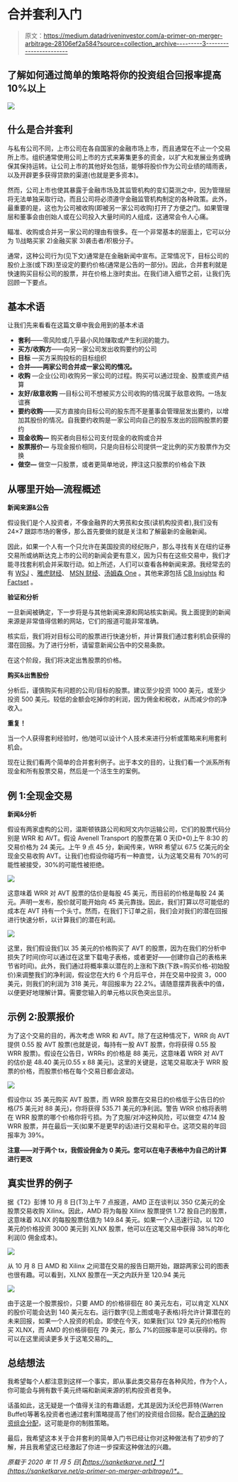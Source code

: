 # 合并套利入门

> 原文：<https://medium.datadriveninvestor.com/a-primer-on-merger-arbitrage-28106ef2a584?source=collection_archive---------3----------------------->

## 了解如何通过简单的策略将你的投资组合回报率提高 10%以上

![](img/17535cad42ce4dd7f6e8ca914193f588.png)

## 什么是合并套利

与私有公司不同，上市公司在各自国家的金融市场上市，而且通常在不止一个交易所上市。组织通常使用公司上市的方式来筹集更多的资金，以扩大和发展业务或确保其保持运转。让公司上市的其他好处包括，能够将股价作为公司业绩的晴雨表，以及开辟更多获得贷款的渠道(也就是更多资本)。

然而，公司上市也使其暴露于金融市场及其监管机构的变幻莫测之中，因为管理层将无法单独采取行动，而且公司将必须遵守金融监管机构制定的各种政策。此外，最重要的是，这也为公司被收购(即被另一家公司收购)打开了方便之门。如果管理层和董事会由创始人或在公司投入大量时间的人组成，这通常会令人心痛。

瞄准、收购或合并另一家公司的理由有很多。在一个非常基本的层面上，它可以分为 1)战略买家 2)金融买家 3)袭击者/积极分子。

通常，这种公司行为(见下文)通常是在金融新闻中宣布。正常情况下，目标公司的股价上涨(或下跌)至设定的要约价格(通常是公告的一部分)。因此，合并套利就是快速购买目标公司的股票，并在价格上涨时卖出。在我们进入细节之前，让我们先回顾一下要点。

## 基本术语

让我们先来看看在这篇文章中我会用到的基本术语

*   **套利**——零风险或几乎最小风险赚取或产生利润的能力。
*   **买方/收购方**——向另一家公司发出收购要约的公司
*   **目标** —买方采购投标的目标组织
*   **合并——两家公司合并成一家公司的情况。**
*   **收购** —企业(公司)收购另一家公司的过程。购买可以通过现金、股票或资产结算
*   **友好/敌意收购** —目标公司不想被买方公司收购的情况属于敌意收购。一场友谊赛
*   **要约收购**——买方直接向目标公司的股东而不是董事会管理层发出要约，以增加其股份的情况。自我要约收购是一家公司向自己的股东发出的回购股票的要约
*   **现金收购—** 购买者向目标公司支付现金的收购或合并
*   **股票报价—** 与现金报价相同，只是向目标公司提供一定比例的买方股票作为交换
*   **做空—** 做空一只股票，或者更简单地说，押注这只股票的价格会下跌

## 从哪里开始—流程概述

**新闻来源&公告**

假设我们是个人投资者，不像金融界的大男孩和女孩(读机构投资者),我们没有 24×7 跟踪市场的奢侈，那么首先要做的就是关注和了解最新的金融新闻。

因此，如果一个人有一个只允许在美国投资的经纪账户，那么寻找有关在纽约证券交易所或纳斯达克上市的公司的新闻会更有意义，因为只有在这些交易中，我们才能寻找套利机会并采取行动。如上所述，人们可以查看各种新闻来源。我经常去的有 [WSJ](https://www.wsj.com) 、[雅虎财经](https://ca.finance.yahoo.com/)、 [MSN 财经](https://www.msn.com/en-ca/money)、[汤姆森 One](https://www.refinitiv.com/en/products/thomson-one-wealth-solutions) 。其他来源包括 [CB Insights](https://www.cbinsights.com/) 和 [Factset](https://www.factset.com/) 。

**验证和分析**

一旦新闻被确定，下一步将是与其他新闻来源和网站核实新闻。我上面提到的新闻来源是非常值得信赖的网站，它们的报道可能非常准确。

核实后，我们将对目标公司的股票进行快速分析，并计算我们通过套利机会获得的潜在回报。为了进行分析，请留意新闻公告中的交易条款。

在这个阶段，我们将决定出售股票的价格。

**购买&出售股份**

分析后，谨慎购买有问题的公司/目标的股票。建议至少投资 1000 美元，或至少投资 500 美元。较低的金额会吃掉你的利润，因为佣金和税收，从而减少你的净收入。

**重复！**

当一个人获得套利经验时，他/她可以设计个人技术来进行分析或策略来利用套利机会。

现在让我们看两个简单的合并套利例子。出于本文的目的，让我们看一个派系所有现金和所有股票交易，然后是一个活生生的案例。

## 例 1:全现金交易

**新闻&分析**

假设有两家虚构的公司，温斯顿铁路公司和阿文内尔运输公司，它们的股票代码分别是 WRR 和 AVT。假设 Avenell Transport 的股票在第 0 天(D+0)上午 8:30 的交易价格为 24 美元。上午 9 点 45 分，新闻传来，WRR 希望以 67.5 亿美元的全现金交易收购 AVT。让我们也假设你碰巧有一种直觉，认为这笔交易有 70%的可能性被接受，30%的可能性被拒绝。

![](img/937b9ca3ddbf3273a4e452ae17a6e711.png)

这意味着 WRR 对 AVT 股票的估价是每股 45 美元，而目前的价格是每股 24 美元。声明一发布，股价就可能开始向 45 美元靠拢。因此，我们打算以尽可能低的成本在 AVT 持有一个头寸。然而，在我们下订单之前，我们会对我们的潜在回报进行快速分析，以计算我们的潜在利润。

![](img/e65113ebda08cb1fd7d2498f8d69b840.png)

这里，我们假设我们以 35 美元的价格购买了 AVT 的股票，因为在我们的分析中损失了时间(你可以通过在这里下载电子表格，或者更好——创建你自己的表格来节省时间)。此外，我们通过将概率乘以潜在的上涨和下跌(下跌=购买价格-初始股价)来调整我们的净利润，假设您在大约 6 个月后平仓，并在交易中投资 3，000 美元，则我们的利润为 318 美元，年回报率为 22.2%。请随意摆弄我表中的值，以便更好地理解计算。需要您输入的单元格以灰色突出显示。

## 示例 2:股票报价

为了这个交易的目的，再次考虑 WRR 和 AVT。除了在这种情况下，WRR 向 AVT 提供 0.55 股 AVT 股票(也就是说，每持有一股 AVT 股票，你将获得 0.55 股 WRR 股票)。假设在公告日，WRRs 的价格是 88 美元，这意味着 WRR 对 AVT 的估价是 48.40 美元(0.55 x 88 美元)。这里的关键是，这笔交易取决于 WRR 股票的价格，而股票价格在每个交易日都会波动。

![](img/e0bd8443e959533c155aa7231f5e9892.png)

假设你以 35 美元购买 AVT 股票，而 WRR 股票在交易日的价格低于公告日的价格(75 美元对 88 美元)，你将获得 535.71 美元的净利润。警告 WRR 价格将表明在 WRR 股票的哪个价格你将亏损。为了克服/对冲这种风险，可以做空 47.14 股 WRR 股票，并在最后一天(如果不是更早的话)进行交易和平仓。这项交易的年回报率为 39%。

**注意——对于两个 tx，我假设佣金为 0 美元。您可以在电子表格中为自己的计算进行更改**

## 真实世界的例子

据《T2》彭博 10 月 8 日(T3)上午 7 点报道，AMD 正在谈判以 350 亿美元的全股票交易收购 Xilinx。因此，AMD 将为每股 Xilinx 股票提供 1.72 股自己的股票，这意味着 XLNX 的每股股票估值为 149.84 美元。如果一个人迅速行动，以 120 美元的价格投资 3000 美元到 XLNX 股票，他可以在这笔交易中获得 38%的年化利润(0 佣金成本)。

![](img/eab1265a03448bdea3c2db1ac8c188d6.png)

从 10 月 8 日 AMD 和 Xilinx 之间潜在交易的报告日期开始，跟踪两家公司的图表也很有趣。可以看到，XLNX 股票在一天之内跃升至 120.94 美元

![](img/84d7cbe527aef2eaeec8701411efc5aa.png)

由于这是一个股票报价，只要 AMD 的价格徘徊在 80 美元左右，可以肯定 XLNX 的股价可能会达到 140 美元左右。运行数字(见上图或电子表格)将允许计算潜在的未来回报，如果一个人投资的机会。即使在今天，如果我们以 129 美元的价格购买 XLNX，而 AMD 的价格徘徊在 79 美元，那么 7%的回报率是可以获得的。你可以在这里阅读更多关于这笔交易的[。](https://fortune.com/2020/10/27/amd-acquire-xilinx-35-billion-deal/)

## 总结想法

我希望每个人都注意到这样一个事实，即从事此类交易存在各种风险，作为个人，你可能会与拥有数千美元终端和新闻来源的机构投资者竞争。

话虽如此，这无疑是一个值得关注的有趣话题，尤其是因为沃伦巴菲特(Warren Buffet)等著名投资者也通过套利策略提高了他们的投资组合回报。配合[正确的投资组合分配](https://sanketkarve.net/building-an-optimized-portfolio-using-python/)，这可能是你的制胜策略。

最后，我希望这本关于合并套利的简单入门书已经让你对这种做法有了初步的了解，并且我希望这已经激起了你进一步探索这种做法的兴趣。

*原载于 2020 年 11 月 5 日*[*【https://sanketkarve.net】*](https://sanketkarve.net/a-primer-on-merger-arbitrage/)*。*